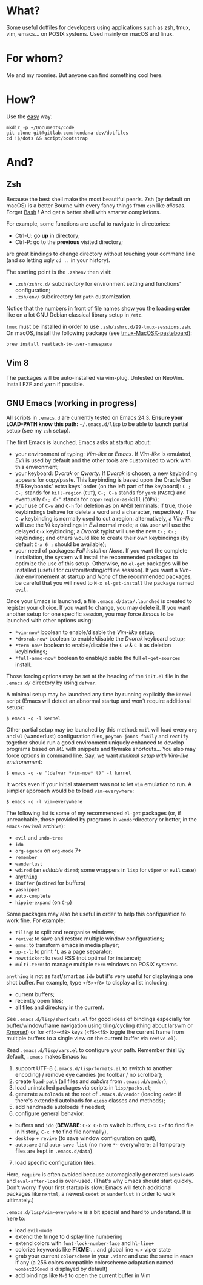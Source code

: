 # What?

Some useful dotfiles for developers using applications such as zsh, tmux, vim, emacs... on POSIX systems. Used mainly on macOS and linux.

# For whom?

Me and my roomies. But anyone can find something cool here.

# How?

Use the [easy](https://github.com/holman/dotfiles) way:

    mkdir -p ~/Documents/Code
    git clone git@gitlab.com:hondana-dev/dotfiles
    cd !$/dots && script/bootstrap

# And?

## Zsh

Because the best shell make the most beautiful pearls. Zsh (by default on macOS) is a better Bourne with every fancy things from `csh` like _aliases_. Forget [Bash](http://www.bash2zsh.com/) ! And get a better shell with smarter completions.

For example, some functions are useful to navigate in directories:

-   Ctrl-U: go **up** in directory;
-   Ctrl-P: go to the **previous** visited directory;

are great bindings to change directory without touching your command line (and so letting ugly `cd ..` in your history).

The starting point is the `.zshenv` then visit:

-   `.zsh/zshrc.d/` subdirectory for environment setting and functions' configuration;
-   `.zsh/env/` subdirectory for `path` customization.

Notice that the numbers in front of file names show you the loading **order** like on a lot GNU Debian classical library setup in `/etc`.

`tmux` must be installed in order to use `.zsh/zshrc.d/99-tmux-sessions.zsh`.
On macOS, install the following package (see [tmux-MacOSX-pasteboard](https://github.com/ChrisJohnsen/tmux-MacOSX-pasteboard)):

```sh
brew install reattach-to-user-namespace
```

## Vim 8

The packages will be auto-installed via vim-plug. Untested on NeoVim. Install FZF and yarn if possible.

## GNU Emacs (working in progress)

All scripts in `.emacs.d` are currently tested on Emacs 24.3. **Ensure your LOAD-PATH know this path:** `~/.emacs.d/lisp` to be able to launch partial setup (see my `zsh` setup).

The first Emacs is launched, Emacs asks at startup about:

-   your environment of typing: _Vim-like_ or _Emacs_. If _Vim-like_ is emulated, _Evil_ is used by default and the other tools are customized to work with this environment;
-   your keyboard: _Dvorak_ or _Qwerty_. If _Dvorak_ is chosen, a new keybinding appears for copy/paste. This keybinding is based upon the Oracle/Sun 5/6 keyboards' extra keys' order (on the left part of the keyboard): `C-; C-;` stands for `kill-region` (`CUT`), `C-; C-a` stands for `yank` (`PASTE`) and eventually `C-; C-'` stands for `copy-region-as-kill` (`COPY`);
-   your use of `C-w` and `C-h` for deletion as on ANSI terminals: if true, those keybindings behave for delete a word and a character, respectively. The `C-w` keybinding is normally used to cut a region: alternatively, a _Vim-like_ will use the _Vi_ keybindings in _Evil_ normal mode; a `CUA` user will use the delayed `C-x` keybinding; a _Dvorak_ typist will use the new `C-; C-;` keybinding; and others would like to create their own keybindings (by default `C-x 6 ;` should be available);
-   your need of packages: _Full install_ or _None_. If you want the complete installation, the system will install the recommended packages to optimize the use of this setup. Otherwise, no `el-get` packages will be installed (useful for custom/testing/offline session). If you want a _Vim-like_ environement at startup and _None_ of the recommended packages, be careful that you will need to `M-x el-get-install` the package named `evil`.

Once your Emacs is launched, a file `.emacs.d/data/.launched` is created to register your choice. If you want to change, you may delete it. If you want another setup for one specific session, you may force _Emacs_ to be launched with other options using:

-   `*vim-now*` boolean to enable/disable the _Vim-like_ setup;
-   `*dvorak-now*` boolean to enable/disable the _Dvorak_ keyboard setup;
-   `*term-now*` boolean to enable/disable the `C-w` & `C-h` as deletion keybindings;
-   `*full-ammo-now*` boolean to enable/disable the full `el-get-sources` install.

Those forcing options may be set at the heading of the `init.el` file in the `.emacs.d/` directory by using `defvar`.

A minimal setup may be launched any time by running explicitly the `kernel` script (Emacs will detect an abnormal startup and won't require additional setup):

    $ emacs -q -l kernel

Other partial setup may be launched by this method: `mail` will load every `org` and `wl` (wanderlust) configuration files, `peyton-jones-family` and `rectify` together should run a good environment uniquely enhanced to develop programs based on _ML_ with snippets and flymake shortcuts... You also may force options in command line. Say, we want _minimal setup with Vim-like environement_:

    $ emacs -q -e "(defvar *vim-now* t)" -l kernel

It works even if your initial statement was not to let `vim` emulation to run. A simpler approach would be to load `vim-everywhere`:

    $ emacs -q -l vim-everywhere

The following list is some of my recommended `el-get` packages (or, if unreachable, those provided by programs in `vendor`directory or better, in the `emacs-revival` archive):

-   `evil` and `undo-tree`
-   `ido`
-   `org-agenda` on `org-mode` 7+
-   `remember`
-   `wanderlust`
-   `wdired` (an _editable_ `dired`; some wrappers in `lisp` for `viper` or `evil` case)
-   `anything`
-   `ibuffer` (a `dired` for buffers)
-   `yasnippet`
-   `auto-complete`
-   `hippie-expand` (on `C-p`)

Some packages may also be useful in order to help this configuration to work fine. For example:

-   `tiling`: to split and reorganise windows;
-   `revive`: to save and restore multiple window configurations;
-   `emms`: to transform emacs in media player;
-   `pp-c-l`: to print `^L` as a page separator;
-   `newsticker`: to read RSS (not optimal for instance);
-   `multi-term`: to manage multiple `term` windows on POSIX systems.

`anything` is not as fast/smart as `ido` but it's very useful for displaying a one shot buffer. For example, type `<f5><f8>` to display a list including:

-   current buffers;
-   recently open files;
-   all files and directory in the current.

See `.emacs.d/lisp/shortcuts.el` for good ideas of bindings especially for buffer/window/frame navigation using tiling/cycling (thing about larswm or [Xmonad](http://xmonad.org/tour.html)) or for `<f5>`-`<f8>` keys (`<f5><f5>` toggle the current frame from multiple buffers to a single view on the current buffer via `revive.el`).

Read `.emacs.d/lisp/vars.el` to configure your path. Remember this! By default, `.emacs` makes Emacs to:

1. support UTF-8 (`.emacs.d/lisp/formats.el` to switch to another encoding) / remove eye candies (no toolbar / no scrollbar);
2. create `load-path` (all files and _subdirs_ from `.emacs.d/vendor`);
3. load uninstalled packages via scripts in `lisp/packs.el`;
4. generate `autoloads` at the root of `.emacs.d/vendor` (loading `cedet` if there's extended autoloads for `eieio` classes and methods);
5. add handmade autoloads if needed;
6. configure general behavior:

-   buffers and `ido` (**BEWARE**: `C-x C-b` to switch buffers, `C-x C-f` to find file in history, `C-x f` to find file normally),
-   `desktop` + `revive` (to save window configuration on quit),
-   `autosave` and `auto-save-list` (no more `*~` everywhere; all temporary files are kept in `.emacs.d/data`)

7. load specific configuration files.

Here, `require` is often avoided because automagically generated `autoload`s and `eval-after-load` is over-used. (That's why Emacs should start quickly. Don't worry if your first startup is slow: Emacs will fetch additional packages like `nxhtml`, a newest `cedet` or `wanderlust` in order to work ultimately.)

`.emacs.d/lisp/vim-everywhere` is a bit special and hard to understand. It is here to:

-   load `evil-mode`
-   extend the fringe to display line numbering
-   extend colors with `font-lock-number-face` and `hl-line+`
-   colorize keywords like **FIXME:**... and global line `<.>` viper state
-   grab your current `colorscheme` in your `.vimrc` and use the same in `emacs` if any (a 256 colors compatible colorscheme adaptation named `wombat256mod` is displayed by default)
-   add bindings like `M-0` to open the current buffer in Vim
